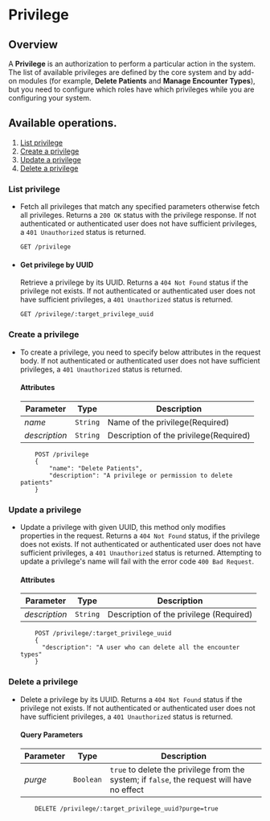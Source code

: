 # Privilege

## Overview

A **Privilege** is an authorization to perform a particular action in the system. The list of available privileges are defined by the core system and by add-on modules (for example, **Delete Patients** and **Manage Encounter Types**), but you need to configure which roles have which privileges while you are configuring your system.

## Available operations.

1. [List privilege](#list-privileges)
2. [Create a privilege](#create-a-privilege)
3. [Update a privilege](#update-a-privilege)
4. [Delete a privilege](#delete-a-privilege)


### List privilege

* Fetch all privileges that match any specified parameters otherwise fetch all privileges. Returns a `200 OK` status with the privilege response. If not authenticated or authenticated user does not have sufficient privileges, a `401 Unauthorized` status is returned.

    ```console
    GET /privilege
     ```

* #### Get privilege by UUID

    Retrieve a privilege by its UUID. Returns a `404 Not Found` status if the privilege not exists. If not authenticated or authenticated user does not have sufficient privileges, a `401 Unauthorized` status is returned.

    ```console
    GET /privilege/:target_privilege_uuid
    ```

### Create a privilege

* To create a privilege, you need to specify below attributes in the request body. If not authenticated or authenticated user does not have sufficient privileges, a `401 Unauthorized` status is returned.

    #### Attributes

    Parameter | Type | Description
    --- | --- | ---
    *name* | `String` | Name of the privilege(Required)
    *description* | `String` | Description of the privilege(Required)

    ```console
        POST /privilege
        {
            "name": "Delete Patients",
            "description": "A privilege or permission to delete patients"
        }
    ```

### Update a privilege

* Update a privilege with given UUID, this method only modifies properties in the request. Returns a `404 Not Found`
status, if the privilege does not exists. If not authenticated or authenticated user does not have sufficient privileges, a `401 Unauthorized` status is returned. Attempting to update a privilege's name will fail with the error code `400 Bad Request`.

    #### Attributes

    Parameter | Type | Description
    --- | --- | ---
    *description* | `String` | Description of the privilege (Required)

    ```console
        POST /privilege/:target_privilege_uuid
        {
          "description": "A user who can delete all the encounter types"
        }
    ```

### Delete a privilege

* Delete a privilege by its UUID. Returns a `404 Not Found` status if the privilege not exists. If not authenticated or authenticated user does not have sufficient privileges, a `401 Unauthorized` 
status is returned.

    #### Query Parameters

    Parameter | Type | Description
    --- | --- | ---
    *purge* | `Boolean` | `true` to delete the privilege from the system; if `false`, the request will have no effect

    ```console
        DELETE /privilege/:target_privilege_uuid?purge=true
    ```